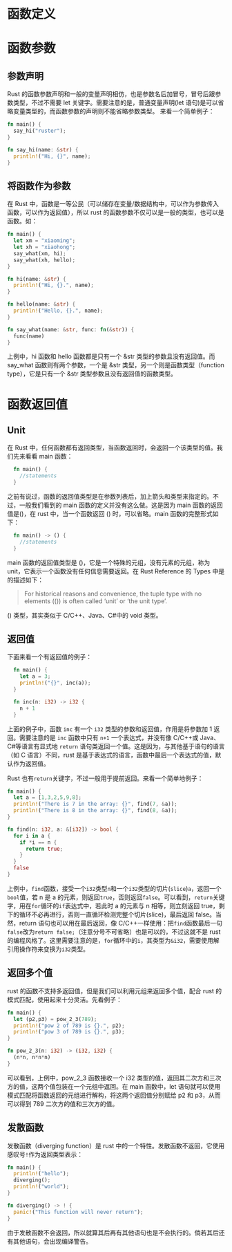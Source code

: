 # 函数定义

# 函数参数

## 参数声明

Rust 的函数参数声明和一般的变量声明相仿，也是参数名后加冒号，冒号后跟参数类型，不过不需要 let 关键字。需要注意的是，普通变量声明(let 语句)是可以省略变量类型的，而函数参数的声明则不能省略参数类型。 来看一个简单例子：

```rs
fn main() {
  say_hi("ruster");
}

fn say_hi(name: &str) {
  println!("Hi, {}", name);
}
```

## 将函数作为参数

在 Rust 中，函数是一等公民（可以储存在变量/数据结构中，可以作为参数传入函数，可以作为返回值），所以 rust 的函数参数不仅可以是一般的类型，也可以是函数。如：

```rs
fn main() {
  let xm = "xiaoming";
  let xh = "xiaohong";
  say_what(xm, hi);
  say_what(xh, hello);
}

fn hi(name: &str) {
  println!("Hi, {}.", name);
}

fn hello(name: &str) {
  println!("Hello, {}.", name);
}

fn say_what(name: &str, func: fn(&str)) {
  func(name)
}
```

上例中，hi 函数和 hello 函数都是只有一个 &str 类型的参数且没有返回值。而 say_what 函数则有两个参数，一个是 &str 类型，另一个则是函数类型（function type），它是只有一个 &str 类型参数且没有返回值的函数类型。

# 函数返回值

## Unit

在 Rust 中，任何函数都有返回类型，当函数返回时，会返回一个该类型的值。我们先来看看 main 函数：

```rs
  fn main() {
    //statements
  }
```

之前有说过，函数的返回值类型是在参数列表后，加上箭头和类型来指定的。不过，一般我们看到的 main 函数的定义并没有这么做。这是因为 main 函数的返回值是()，在 rust 中，当一个函数返回 () 时，可以省略。main 函数的完整形式如下：

```rs
  fn main() -> () {
    //statements
  }
```

main 函数的返回值类型是 ()，它是一个特殊的元组，没有元素的元组，称为 unit，它表示一个函数没有任何信息需要返回。在 Rust Reference 的 Types 中是的描述如下：

> For historical reasons and convenience, the tuple type with no elements (()) is often called ‘unit’ or ‘the unit type’.

() 类型，其实类似于 C/C++、Java、C#中的 void 类型。

## 返回值

下面来看一个有返回值的例子：

```rust
  fn main() {
    let a = 3;
    println!("{}", inc(a));
  }

  fn inc(n: i32) -> i32 {
    n + 1
  }
```

上面的例子中，函数 `inc` 有一个 `i32` 类型的参数和返回值，作用是将参数加 1 返回。需要注意的是 `inc` 函数中只有 `n+1` 一个表达式，并没有像 C/C++或 Java、C#等语言有显式地 `return` 语句类返回一个值。这是因为，与其他基于语句的语言（如 C 语言）不同，rust 是基于表达式的语言，函数中最后一个表达式的值，默认作为返回值。

Rust 也有`return`关键字，不过一般用于提前返回。来看一个简单地例子：

```rust
fn main() {
  let a = [1,3,2,5,9,8];
  println!("There is 7 in the array: {}", find(7, &a));
  println!("There is 8 in the array: {}", find(8, &a));
}

fn find(n: i32, a: &[i32]) -> bool {
  for i in a {
    if *i == n {
      return true;
    }
  }
  false
}
```

上例中，`find`函数，接受一个`i32`类型`n`和一个`i32`类型的切片(`slice`)`a`，返回一个`bool`值，若 n 是 a 的元素，则返回`true`，否则返回`false`。可以看到，`return`关键字，用在`for`循环的`if`表达式中，若此时 a 的元素与 n 相等，则立刻返回 true，剩下的循环不必再进行，否则一直循环检测完整个切片(slice)，最后返回 false。当然，return 语句也可以用在最后返回，像 C/C++一样使用：把`find`函数最后一句`false`改为`return false;`（注意分号不可省略）也是可以的，不过这就不是 rust 的编程风格了。这里需要注意的是，`for`循环中的`i`，其类型为`&i32`，需要使用解引用操作符来变换为`i32`类型。

## 返回多个值

rust 的函数不支持多返回值，但是我们可以利用元组来返回多个值，配合 rust 的模式匹配，使用起来十分灵活。先看例子：

```rs
fn main() {
  let (p2,p3) = pow_2_3(789);
  println!("pow 2 of 789 is {}.", p2);
  println!("pow 3 of 789 is {}.", p3);
}

fn pow_2_3(n: i32) -> (i32, i32) {
  (n*n, n*n*n)
}
```

可以看到，上例中，pow_2_3 函数接收一个 i32 类型的值，返回其二次方和三次方的值，这两个值包装在一个元组中返回。在 main 函数中，let 语句就可以使用模式匹配将函数返回的元组进行解构，将这两个返回值分别赋给 p2 和 p3，从而可以得到 789 二次方的值和三次方的值。

## 发散函数

发散函数（diverging function）是 rust 中的一个特性。发散函数不返回，它使用感叹号`!`作为返回类型表示：

```rust
fn main() {
  println!("hello");
  diverging();
  println!("world");
}

fn diverging() -> ! {
  panic!("This function will never return");
}
```

由于发散函数不会返回，所以就算其后再有其他语句也是不会执行的。倘若其后还有其他语句，会出现编译警告。

